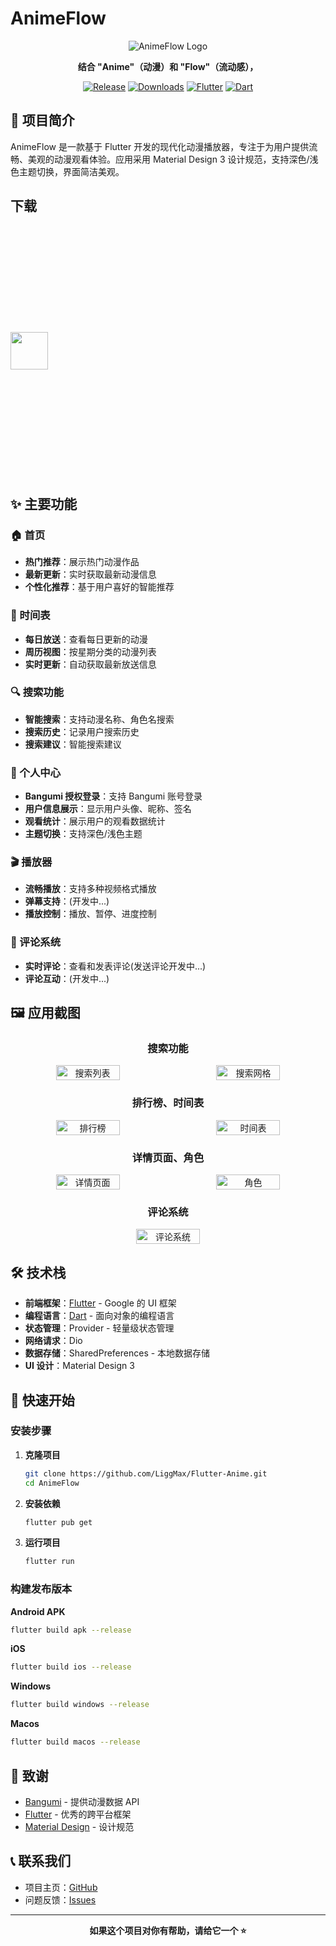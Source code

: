 # AnimeFlow

<div align="center">

![AnimeFlow Logo](https://img.shields.io/badge/AnimeFlow-流媒体播放器-blue?style=for-the-badge&logo=flutter)

**结合 "Anime"（动漫）和 "Flow"（流动感），**

[![Release](https://img.shields.io/github/v/release/LiggMax/AnimeFlow)](https://github.com/LiggMax/AnimeFlow/releases)
[![Downloads](https://img.shields.io/github/downloads/LiggMax/AnimeFlow/total)](https://github.com/LiggMax/AnimeFlow/releases)
[![Flutter](https://img.shields.io/badge/Flutter-3.32.7-blue?style=flat-square&logo=flutter)](https://flutter.dev/)
[![Dart](https://img.shields.io/badge/Dart-3.2.0-blue?style=flat-square&logo=dart)](https://dart.dev/)

</div>

## 📱 项目简介

AnimeFlow 是一款基于 Flutter 开发的现代化动漫播放器，专注于为用户提供流畅、美观的动漫观看体验。应用采用 Material Design 3
设计规范，支持深色/浅色主题切换，界面简洁美观。

## 下载

<div style="height:10vh; display: flex; align-items: center">
   <a href="https://github.com/LiggMax/AnimeFlow/releases">
    <img src="/assets/images/get_it_on_github.svg" style="height: 60px" alt="">
   </a>
</div>

## ✨ 主要功能

### 🏠 首页

- **热门推荐**：展示热门动漫作品
- **最新更新**：实时获取最新动漫信息
- **个性化推荐**：基于用户喜好的智能推荐

### 📅 时间表

- **每日放送**：查看每日更新的动漫
- **周历视图**：按星期分类的动漫列表
- **实时更新**：自动获取最新放送信息

### 🔍 搜索功能

- **智能搜索**：支持动漫名称、角色名搜索
- **搜索历史**：记录用户搜索历史
- **搜索建议**：智能搜索建议

### 👤 个人中心

- **Bangumi 授权登录**：支持 Bangumi 账号登录
- **用户信息展示**：显示用户头像、昵称、签名
- **观看统计**：展示用户的观看数据统计
- **主题切换**：支持深色/浅色主题

### 🎬 播放器

- **流畅播放**：支持多种视频格式播放
- **弹幕支持**：(开发中...)
- **播放控制**：播放、暂停、进度控制

### 💬 评论系统

- **实时评论**：查看和发表评论(发送评论开发中...)
- **评论互动**：(开发中...)

## 🖼️ 应用截图

<div align="center">

### 搜索功能

<div style="display: flex; justify-content: center; gap: 30px; flex-wrap: wrap;">
  <img src="assets/describes/SearchList.png" width="45%" alt="搜索列表">
  <img src="assets/describes/SearchGrid.png" width="45%" alt="搜索网格">
</div>

### 排行榜、时间表

<div style="display: flex; justify-content: center; gap: 30px; flex-wrap: wrap;">
  <img src="assets/describes/ranking.png" width="45%" alt="排行榜">
  <img src="assets/describes/date.png" width="45%" alt="时间表">
</div>

### 详情页面、角色

<div style="display: flex; justify-content: center; gap: 30px; flex-wrap: wrap;">
  <img src="assets/describes/particulars.png" width="45%" alt="详情页面">
  <img src="assets/describes/person.png" width="45%" alt="角色">
</div>

### 评论系统

<div style="display: flex; justify-content: center; gap: 30px; flex-wrap: wrap;">
  <img src="assets/describes/comments.png" width="45%" alt="评论系统">
</div>

</div>

## 🛠️ 技术栈

- **前端框架**：[Flutter](https://flutter.dev/) - Google 的 UI 框架
- **编程语言**：[Dart](https://dart.dev/) - 面向对象的编程语言
- **状态管理**：Provider - 轻量级状态管理
- **网络请求**：Dio
- **数据存储**：SharedPreferences - 本地数据存储
- **UI 设计**：Material Design 3

## 🚀 快速开始

### 安装步骤

1. **克隆项目**
   ```bash
   git clone https://github.com/LiggMax/Flutter-Anime.git
   cd AnimeFlow
   ```

2. **安装依赖**
   ```bash
   flutter pub get
   ```

3. **运行项目**
   ```bash
   flutter run
   ```

### 构建发布版本

**Android APK**

```bash
flutter build apk --release
```

**iOS**

```bash
flutter build ios --release
```

**Windows**

```bash
flutter build windows --release
```

**Macos**

```bash
flutter build macos --release
```

## 🙏 致谢

- [Bangumi](https://bangumi.tv/) - 提供动漫数据 API
- [Flutter](https://flutter.dev/) - 优秀的跨平台框架
- [Material Design](https://material.io/) - 设计规范

## 📞 联系我们

- 项目主页：[GitHub](https://github.com/LiggMax/Flutter-Anime.git)
- 问题反馈：[Issues](https://github.com/LiggMax/AnimeFlow/issues)

---

<div align="center">

**如果这个项目对你有帮助，请给它一个 ⭐️**

</div>
